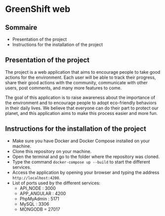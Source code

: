 # GreenShift web

## Sommaire
- Presentation of the project
- Instructions for the installation of the project

## Presentation of the project
The project is a web application that aims to encourage people to take good actions for the environment. Each user will be able to track their progress, share their good actions with the community, communicate with other users, post comments, and many more features to come.

The goal of this application is to raise awareness about the importance of the environment and to encourage people to adopt eco-friendly behaviors in their daily lives. We believe that everyone can do their part to protect our planet, and this application aims to make this process easier and more fun.

## Instructions for the installation of the project
- Make sure you have Docker and Docker Compose installed on your machine.
- Clone this repository on your machine.
- Open the terminal and go to the folder where the repository was cloned.
- Type the command `docker-compose up --build` to start the different services.
- Access the application by opening your browser and typing the address `http://localhost:4200`.
- List of ports used by the different services:
   - API_NODE : 3000
   - APP_ANGULAR : 4200
   - PhpMyAdmin : 5171
   - MySQL : 3306
   - MONGODB = 27017